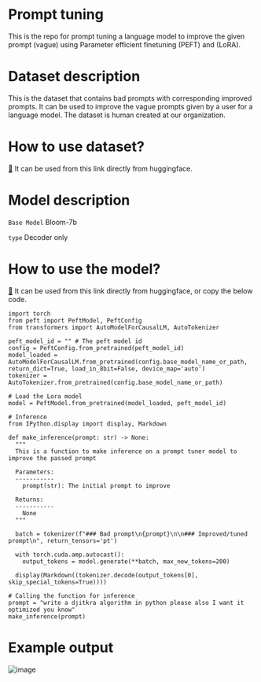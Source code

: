 # Prompt tuning
This is the repo for prompt tuning a language model to improve the given prompt (vague) using Parameter efficient finetuning (PEFT) and (LoRA). 

# Dataset description
This is the dataset that contains bad prompts with corresponding improved prompts. It can be used to improve the vague prompts given by a user for a language model. The dataset is human created at our organization. 

# How to use dataset?
[🤗](https://huggingface.co/datasets/Jayveersinh-Raj/bad-improved-prompt-pairs) It can be used from this link directly from huggingface. 

# Model description
`Base Model` Bloom-7b

`type` Decoder only

# How to use the model?
[🤗](https://huggingface.co/autopilot-ai/bloom-prompt-tuner) It can be used from this link directly from huggingface, or copy the below code.

    import torch
    from peft import PeftModel, PeftConfig
    from transformers import AutoModelForCausalLM, AutoTokenizer

    peft_model_id = "" # The peft model id
    config = PeftConfig.from_pretrained(peft_model_id)
    model_loaded = AutoModelForCausalLM.from_pretrained(config.base_model_name_or_path, return_dict=True, load_in_8bit=False, device_map='auto')
    tokenizer = AutoTokenizer.from_pretrained(config.base_model_name_or_path)

    # Load the Lora model
    model = PeftModel.from_pretrained(model_loaded, peft_model_id)

    # Inference
    from IPython.display import display, Markdown

    def make_inference(prompt: str) -> None:
      """
      This is a function to make inference on a prompt tuner model to improve the passed prompt

      Parameters:
      -----------
        prompt(str): The initial prompt to improve

      Returns:
      -----------
        None
      """
  
      batch = tokenizer(f"### Bad prompt\n{prompt}\n\n### Improved/tuned prompt\n", return_tensors='pt')

      with torch.cuda.amp.autocast():
        output_tokens = model.generate(**batch, max_new_tokens=200)

      display(Markdown((tokenizer.decode(output_tokens[0], skip_special_tokens=True))))
  
    # Calling the function for inference
    prompt = "write a djitkra algorithm in python please also I want it optimized you know"
    make_inference(prompt)


# Example output
![image](https://github.com/Jayveersinh-Raj/prompt_tuning/assets/69463767/bf713891-6a46-41a5-af58-7f3614ba3d20)

